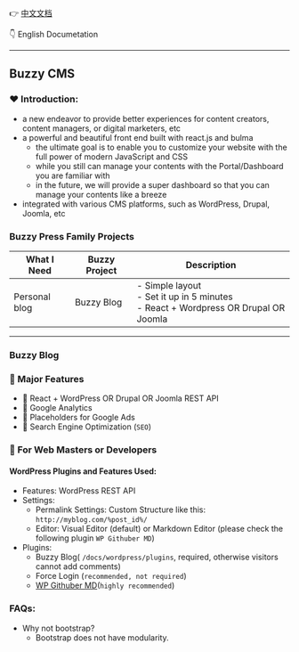 :point_right: [中文文档](README.CN.md)

:point_down: English Documetation

---

## Buzzy CMS

### :heart: Introduction:

-   a new endeavor to provide better experiences for content creators, content managers, or digital marketers, etc
-   a powerful and beautiful front end built with react.js and bulma
    -   the ultimate goal is to enable you to customize your website with the full power of modern JavaScript and CSS
    -   while you still can manage your contents with the Portal/Dashboard you are familiar with
    -   in the future, we will provide a super dashboard so that you can manage your contents like a breeze
-   integrated with various CMS platforms, such as WordPress, Drupal, Joomla, etc

### Buzzy Press Family Projects

| What I Need   | Buzzy Project | Description                                                                                  |
| ------------- | ------------- | -------------------------------------------------------------------------------------------- |
| Personal blog | Buzzy Blog    | - Simple layout <br /> - Set it up in 5 minutes <br> - React + Wordpress OR Drupal OR Joomla |

---

### Buzzy Blog

### :triangular_flag_on_post: Major Features

-   :round_pushpin: React + WordPress OR Drupal OR Joomla REST API
-   :round_pushpin: Google Analytics
-   :round_pushpin: Placeholders for Google Ads
-   :round_pushpin: Search Engine Optimization (`SEO`)

### :bookmark_tabs: For Web Masters or Developers

#### WordPress Plugins and Features Used:

-   Features: WordPress REST API
-   Settings:
    -   Permalink Settings: Custom Structure like this: `http://myblog.com/%post_id%/`
    -   Editor: Visual Editor (default) or Markdown Editor (please check the following plugin `WP Githuber MD`)
-   Plugins:
    -   Buzzy Blog( `/docs/wordpress/plugins`, required, otherwise visitors cannot add comments)
    -   Force Login (`recommended, not required`)
    -   [WP Githuber MD](https://github.com/terrylinooo/githuber-md)(`highly recommended`)

### FAQs:

-   Why not bootstrap?
    -   Bootstrap does not have modularity.
